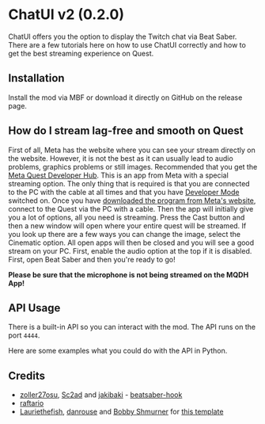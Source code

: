 # ChatUI v2 (0.2.0)
ChatUI offers you the option to display the Twitch chat via Beat Saber.
There are a few tutorials here on how to use ChatUI correctly and how to get the best streaming experience on Quest.

## Installation
Install the mod via MBF or download it directly on GitHub on the release page.

## How do I stream lag-free and smooth on Quest

First of all, Meta has the website where you can see your stream directly on the website. However, it is not the best as it can usually lead to audio problems, graphics problems or still images. Recommended that you get the [Meta Quest Developer Hub](https://developer.oculus.com/downloads/package/oculus-developer-hub-win/). This is an app from Meta with a special streaming option. The only thing that is required is that you are connected to the PC with the cable at all times and that you have [Developer Mode](https://bsmg.wiki/quest-modding.html#developer-mode) switched on. Once you have [downloaded the program from Meta's website](https://developer.oculus.com/downloads/package/oculus-developer-hub-win/), connect to the Quest via the PC with a cable. Then the app will initially give you a lot of options, all you need is streaming. Press the Cast button and then a new window will open where your entire quest will be streamed. If you look up there are a few ways you can change the image, select the Cinematic option. All open apps will then be closed and you will see a good stream on your PC. First, enable the audio option at the top if it is disabled. First, open Beat Saber and then you're ready to go!

**Please be sure that the microphone is not being streamed on the MQDH App!**

## API Usage

There is a built-in API so you can interact with the mod. The API runs on the port `4444`.

Here are some examples what you could do with the API in Python.







## Credits

* [zoller27osu](https://github.com/zoller27osu), [Sc2ad](https://github.com/Sc2ad) and [jakibaki](https://github.com/jakibaki) - [beatsaber-hook](https://github.com/sc2ad/beatsaber-hook)
* [raftario](https://github.com/raftario)
* [Lauriethefish](https://github.com/Lauriethefish), [danrouse](https://github.com/danrouse) and [Bobby Shmurner](https://github.com/BobbyShmurner) for [this template](https://github.com/Lauriethefish/quest-mod-template)
